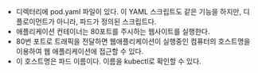 * 디렉터리에 pod.yaml 파일이 있다. 이 YAML 스크립트도 같은 기능을 하지만, 디플로이먼트가 아니라, 파드가 정의된 스크립트다.
* 애플리케이션 컨테이너는 80포트를 주시하는 웹사이트를 실행한다.
* 80번 포트로 트래픽을 전달하면 웹애플리케이션이 실행중인 컴퓨터의 호스트명을 이용하여 웹 애플리케이션에 접근할 수 있다.
* 이 호스트명은 파드 이름이다. 이름을 kubectl로 확인할 수 있다.